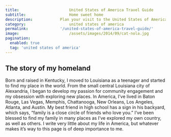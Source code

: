 ```yaml
---
title:						United States of America Travel Guide
subtitle:					Home sweet home
description:			Plan your visit to the United States of America and find out where to go and what to do in the USA. Read about itineraries, activities, places to stay and travel essentials.
category:					united states of america
permalink: 				'/united-states-of-america-travel-guide/'
image:						/assets/images/2014/09/cat-nola.jpg
pagination: 
  enabled: true
  tag: 'united states of america'
---
```


## The story of my homeland

Born and raised in Kentucky, I moved to Louisiana as a teenager and started to find my place in the world. From the small central Louisiana city of Alexandria, I began to develop my passion for community engagement and my obsession with exploring new places. In America, I’ve lived in Baton Rouge, Las Vegas, Memphis, Chattanooga, New Orleans, Los Angeles, Atlanta, and Austin. My best friend in high school has a sign in his backyard, which says, “family is a close circle of friends who love you.” I’ve been blessed to find my family in many places as I’ve explored my own country, as well as others. I write very little about my life in America, but whatever makes it’s way to this page is of deep importance to me.